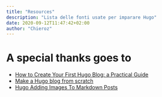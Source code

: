 ```yaml
---
title: "Resources"
description: "Lista delle fonti usate per imparare Hugo"
date: 2020-09-12T11:47:42+02:00
author: "Chieroz"
---
```


# A special thanks goes to

- [How to Create Your First Hugo Blog: a Practical Guide](https://www.freecodecamp.org/news/your-first-hugo-blog-a-practical-guide/)
- [Make a Hugo blog from scratch](https://zwbetz.com/make-a-hugo-blog-from-scratch/)
- [Hugo Adding Images To Markdown Posts](https://tutorialedge.net/golang/hugo/hugo-adding-images-to-posts/)
